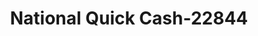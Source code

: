 ---
f_zip-code: 74804
f_state-code: OK
title: National Quick Cash-22844
f_phone: 405-395-9066
f_city-only: Shawnee
f_address: 1510 N Kickapoo Ave Ste 3 Shawnee
f_location-unique-id: '22844'
slug: national-quick-cash-22844
updated-on: '2024-05-30T13:46:58.046Z'
created-on: '2024-05-30T13:36:59.803Z'
published-on: '2024-05-30T13:54:32.469Z'
f_city-state: cms/city/shawnee-ok.md
f_company: cms/company/national-quick-cash.md
f_state: cms/state/oklahoma.md
layout: '[payday-loan].html'
tags: payday-loan
---